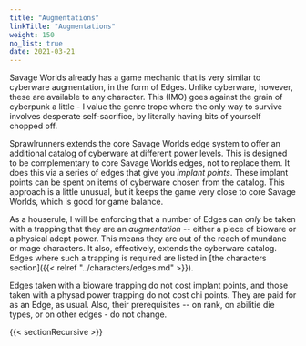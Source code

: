 ```yaml
---
title: "Augmentations"
linkTitle: "Augmentations"
weight: 150
no_list: true
date: 2021-03-21
---
```


Savage Worlds already has a game mechanic that is very similar to cyberware augmentation, in the form of Edges. Unlike cyberware, however, these are available to any character. This (IMO) goes against the grain of cyberpunk a little - I value the genre trope where the only way to survive involves desperate self-sacrifice, by literally having bits of yourself chopped off.

Sprawlrunners extends the core Savage Worlds edge system to offer an additional catalog of cyberware at different power levels. This is designed to be complementary to core Savage Worlds edges, not to replace them. It does this via a series of edges that give you *implant points*. These implant points can be spent on items of cyberware chosen from the catalog. This approach is a little unusual, but it keeps the game very close to core Savage Worlds, which is good for game balance.

As a houserule, I will be enforcing that a number of Edges can *only* be taken with a trapping that they are an *augmentation* -- either a piece of bioware or a physical adept power. This means they are out of the reach of mundane or mage characters. It also, effectively, extends the cyberware catalog. Edges where such a trapping is required are listed in [the characters section]({{< relref "../characters/edges.md" >}}).

Edges taken with a bioware trapping do not cost implant points, and those taken with a physad power trapping do not cost chi points. They are paid for as an Edge, as usual. Also, their prerequisites -- on rank, on abilitie die types, or on other edges - do not change.

{{< sectionRecursive >}}